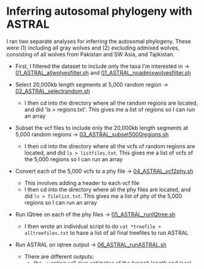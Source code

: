 # Inferring autosomal phylogeny with ASTRAL 

I ran two separate analyses for inferring the autosomal phylogeny. These were (1) including all gray wolves and (2) excluding admixed wolves, consisting of all wolves from Pakistan and SW Asia, and Tajikistan. 

- First, I filtered the dataset to include only the taxa I'm interested in -> [01_ASTRAL_allwolvesfilter.sh](/05_Phylogenomics/01_Autosomes/01_ASTRAL_allwolvesfilter.sh) and [01_ASTRAL_noadmixwolvesfilter.sh](/05_Phylogenomics/01_Autosomes/01_ASTRAL_noadmixwolvesfilter.sh)

- Select 20,000kb length segments at 5,000 random region -> [02_ASTRAL_selectrandom.sh](/05_Phylogenomics/01_Autosomes/02_ASTRAL_selectrandom.sh)
    - I then cd into the directory where all the random regions are located, and did 'ls > regions.txt'. This gives me a list of regions so I can run an array

- Subset the vcf files to include only the 20,000kb length segments at 5,000 random regions -> [03_ASTRAL_subset5000regions.sh](/05_Phylogenomics/01_Autosomes/03_ASTRAL_subset5000regions.sh)
    - I then cd into the directory where all the vcfs of random regions are located, and did `ls > listfiles.txt`. This gives me a list of vcfs of the 5,000 regions so I can run an array

- Convert each of the 5,000 vcfs to a phy file -> [04_ASTRAL_vcf2phy.sh](/05_Phylogenomics/01_Autosomes/04_ASTRAL_vcf2phy.sh)
   - This involves adding a header to each vcf file
   - I then cd into the directory where all the phy files are located, and did `ls > filelist.txt`. This gives me a list of phy of the 5,000 regions so I can run an array
    
- Run IQtree on each of the phy files -> [05_ASTRAL_runIQtree.sh](/05_Phylogenomics/01_Autosomes/05_ASTRAL_runIQtree.sh)
    - I then wrote an individual script to do `cat *treefile > alltreefiles.txt` to have a list of all final treefiles to run ASTRAL
- Run ASTRAL on iqtree output -> [06_ASTRAL_runASTRAL.sh](/05_Phylogenomics/01_Autosomes/06_ASTRAL_runASTRAL.sh)
    - There are different outputs:
         - the `-q` option will give estimates of the branch length and local posterior support for each branch. Local posterior support probabilities are computed based on the gene tree quartet frequencies. The probability refers to the probability the branch is the true branch given the set of gene trees. 

scp -r crq857@mjolnirhead01fl.unicph.domain:/home/crq857/projects/Chapter2/scripts_Dec/full_Feb8_branchannotate.tre ~/Desktop



